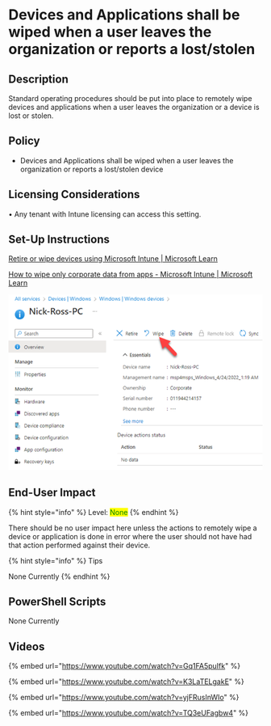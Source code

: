 # Devices and Applications shall be wiped when a user leaves the organization or reports a lost/stolen

## Description

Standard operating procedures should be put into place to remotely wipe devices and applications when a user leaves the organization or a device is lost or stolen.

## Policy

* Devices and Applications shall be wiped when a user leaves the organization or reports a lost/stolen device

## Licensing Considerations

• Any tenant with Intune licensing can access this setting.

## Set-Up Instructions

[Retire or wipe devices using Microsoft Intune | Microsoft Learn](https://learn.microsoft.com/en-us/mem/intune/remote-actions/devices-wipe)

[How to wipe only corporate data from apps - Microsoft Intune | Microsoft Learn](https://learn.microsoft.com/en-us/mem/intune/apps/apps-selective-wipe)

![](../../.gitbook/assets/pic26.png)

## End-User Impact

{% hint style="info" %}
Level: <mark style="color:green;">None</mark>
{% endhint %}

There should be no user impact here unless the actions to remotely wipe a device or application is done in error where the user should not have had that action performed against their device.

{% hint style="info" %}
Tips

None Currently
{% endhint %}

## PowerShell Scripts

None Currently

## Videos&#x20;

{% embed url="https://www.youtube.com/watch?v=Gq1FA5puIfk" %}

{% embed url="https://www.youtube.com/watch?v=K3LaTELgakE" %}

{% embed url="https://www.youtube.com/watch?v=yjFRusInWIo" %}

{% embed url="https://www.youtube.com/watch?v=TQ3eUFagbw4" %}
